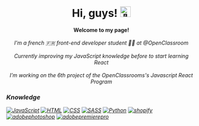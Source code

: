 <h1 align="center">Hi, guys! <img src="https://github.com/wervlad/wervlad/assets/24524555/766d336d-b87d-44ba-807c-c51de2bc6b4d" width="28px" alt="👋"></h1>

<p align="center">
    <b>Welcome to my page!</b><br><br>
    <i>
        I'm a french 🇫🇷 front-end developer student 👨‍🎓 at @OpenClassroom<br><br>
        Currently improving my JavaScript knowledge before to start learning React
<br><br>
I’m  working on the 6th project of the OpenClassrooms's Javascript React Program
       
### Knowledge

[![JavaScript](https://img.shields.io/badge/javascript-black?style=for-the-badge&logo=javascript)](https://github.com/olafswan)
[![HTML](https://img.shields.io/badge/html5-black?style=for-the-badge&logo=html5)](https://github.com/olafswan)
[![CSS](https://img.shields.io/badge/css3-black?style=for-the-badge&logo=css3)](https://github.com/olafswan)
[![SASS](https://img.shields.io/badge/sass-black?style=for-the-badge&logo=sass)](https://github.com/olafswan)
[![Python](https://img.shields.io/badge/python-black?style=for-the-badge&logo=python)](https://github.com/olafswan)
[![shopify](https://img.shields.io/badge/shopify-black?style=for-the-badge&logo=shopify)](https://github.com/olafswan)
[![adobephotoshop](https://img.shields.io/badge/adobephotoshop-black?style=for-the-badge&logo=adobephotoshop)](https://github.com/olafswan)
[![adobepremierepro](https://img.shields.io/badge/adobepremierepro-black?style=for-the-badge&logo=adobepremierepro)](https://github.com/olafswan)

<!--
**olafswan/olafswan** is a ✨ _special_ ✨ repository because its `README.md` (this file) appears on your GitHub profile.

Here are some ideas to get you started:

- 🔭 I’m currently working on ...
- 🌱 I’m currently learning ...
- 👯 I’m looking to collaborate on ...
- 🤔 I’m looking for help with ...
- 💬 Ask me about ...
- 📫 How to reach me: ...
- 😄 Pronouns: ...
- ⚡ Fun fact: ...
-->
